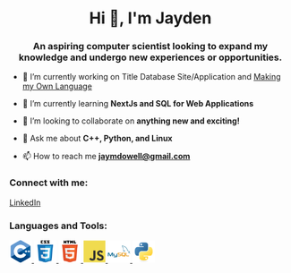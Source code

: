 <h1 align="center">Hi 👋, I'm Jayden</h1>
<h3 align="center">An aspiring computer scientist looking to expand my knowledge and undergo new experiences or opportunities.</h3>

- 🔭 I’m currently working on Title Database Site/Application and [Making my Own Language](https://github.com/jdowe11/IWCPlusPlus)

- 🌱 I’m currently learning **NextJs and SQL for Web Applications**

- 👯 I’m looking to collaborate on **anything new and exciting!**

- 💬 Ask me about **C++, Python, and Linux**

- 📫 How to reach me **jaymdowell@gmail.com**

<h3 align="left">Connect with me:</h3>

[LinkedIn](https://www.linkedin.com/in/jaydendowell/)

<h3 align="left">Languages and Tools:</h3>
<p align="left"> <a href="https://www.w3schools.com/cpp/" target="_blank" rel="noreferrer"> <img src="https://raw.githubusercontent.com/devicons/devicon/master/icons/cplusplus/cplusplus-original.svg" alt="cplusplus" width="40" height="40"/> </a> <a href="https://www.w3schools.com/css/" target="_blank" rel="noreferrer"> <img src="https://raw.githubusercontent.com/devicons/devicon/master/icons/css3/css3-original-wordmark.svg" alt="css3" width="40" height="40"/> </a> <a href="https://www.w3.org/html/" target="_blank" rel="noreferrer"> <img src="https://raw.githubusercontent.com/devicons/devicon/master/icons/html5/html5-original-wordmark.svg" alt="html5" width="40" height="40"/> </a> <a href="https://developer.mozilla.org/en-US/docs/Web/JavaScript" target="_blank" rel="noreferrer"> <img src="https://raw.githubusercontent.com/devicons/devicon/master/icons/javascript/javascript-original.svg" alt="javascript" width="40" height="40"/> </a> <a href="https://www.mysql.com/" target="_blank" rel="noreferrer"> <img src="https://raw.githubusercontent.com/devicons/devicon/master/icons/mysql/mysql-original-wordmark.svg" alt="mysql" width="40" height="40"/> </a> <a href="https://www.python.org" target="_blank" rel="noreferrer"> <img src="https://raw.githubusercontent.com/devicons/devicon/master/icons/python/python-original.svg" alt="python" width="40" height="40"/> </a> </p>

